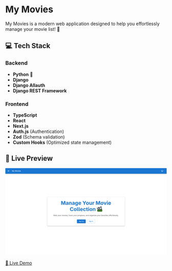 # My Movies

My Movies is a modern web application designed to help you effortlessly manage your movie list! :rocket:

## :computer: Tech Stack

### Backend

- **Python** :snake:
- **Django**
- **Django Allauth**
- **Django REST Framework**

### Frontend

- **TypeScript**
- **React**
- **Next.js**
- **Auth.js** (Authentication)
- **Zod** (Schema validation)
- **Custom Hooks** (Optimized state management)

## :eyes: Live Preview

![App Preview](./app.png)

[🔗 Live Demo](https://my-movies-frontend-five.vercel.app/)

